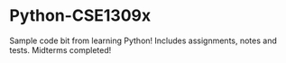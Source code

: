 # Python-CSE1309x
Sample code bit from learning Python!
Includes assignments, notes and tests.
Midterms completed!